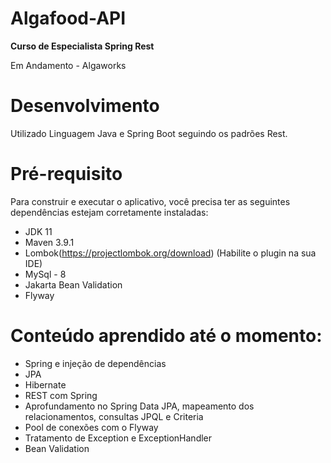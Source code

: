 # Algafood-API
 <b>Curso de Especialista Spring Rest</b>
 
 Em Andamento - Algaworks
 
 # Desenvolvimento
 
 Utilizado Linguagem Java e Spring Boot seguindo os padrões Rest.

# Pré-requisito

Para construir e executar o aplicativo, você precisa ter as seguintes dependências estejam corretamente instaladas:
- JDK 11
- Maven 3.9.1 
- Lombok(https://projectlombok.org/download) (Habilite o plugin na sua IDE)
- MySql - 8
- Jakarta Bean Validation
- Flyway

# Conteúdo aprendido até o momento:
- Spring e injeção de dependências
- JPA
- Hibernate
- REST com Spring
- Aprofundamento no Spring Data JPA, mapeamento dos relacionamentos, consultas JPQL e Criteria
- Pool de conexões com o Flyway
- Tratamento de Exception e ExceptionHandler
- Bean Validation




 
